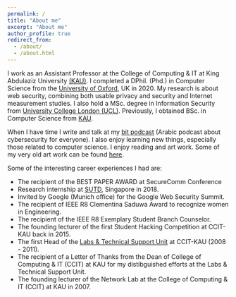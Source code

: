 ```yaml
---
permalink: /
title: "About me"
excerpt: "About me"
author_profile: true
redirect_from: 
  - /about/
  - /about.html
---
```

I work as an Assistant Professor at the College of Computing & IT at King Abdulaziz University <a href="http://www.kau.edu.sa/home_ENGLISH.aspx">(KAU)</a>. I completed a DPhil. (Phd.) in Computer Science from the <a href="http://www.cs.ox.ac.uk">University of Oxford</a>, UK in 2020. My research is about web security, combining both usable privacy and security and Internet measurement studies. I also hold a MSc. degree in Information Security from <a href="http://www.cs.ucl.ac.uk/prospective_students/msc_information_security/">University College London (UCL)</a>. Previously, I obtained BSc. in Computer Science from <a href="http://www.kau.edu.sa/home_ENGLISH.aspx">KAU</a>.

When I have time I write and talk at my <a href="https://podcasts.apple.com/sa/podcast/bit/id1637283049?l=ar">bit podcast</a> (Arabic podcast about cybersecurity for everyone). I also enjoy learning new things, especially those related to computer science. I enjoy reading and art work. Some of my very old art work can be found <a href="https://www.behance.net/ealashwali/">here</a>.

Some of the interesting career experiences I had are: 
<ul>
<li> The recipient of the BEST PAPER AWARD at SecureComm Conference</li> 
<li> Research internship at <a href="https://www.sutd.edu.sg">SUTD</a>, Singapore in 2018.</li> 
<li> Invited by Google (Munich office) for the Google Web Security Summit.</li> 
<li> The recipient of IEEE R8 Clementina Saduwa Award to recognize women in Engineering. </li>
<li> The recipient of the IEEE R8 Exemplary Student Branch Counselor. </li>  
<li> The founding lecturer of the first Student Hacking Competition at CCIT-KAU back in 2015. </li> 
<li> The first Head of the <a href="_pages/catalogue_2010_A5size_ver4.pdf">Labs & Technical Support Unit</a> at CCIT-KAU (2008 - 2011). </li>
<li> The recipient of a Letter of Thanks from the Dean of College of Computing & IT (CCIT) at KAU for my distibguished efforts at the Labs & Technical Support Unit. </li>
<li> The founding lecturer of the Network Lab at the College of Computing & IT (CCIT) at KAU in 2007. </li>
</ul>
